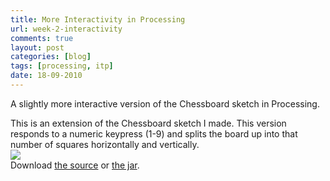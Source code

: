 ```yaml
---
title: More Interactivity in Processing
url: week-2-interactivity
comments: true
layout: post
categories: [blog]
tags: [processing, itp]
date: 18-09-2010
---
```

<p class="intro">A slightly more interactive version of the Chessboard sketch in Processing.</p>
This is an extension of the Chessboard sketch I made. This version responds to a numeric keypress (1-9) and splits the board up into that number of squares horizontally and vertically. <br />
<a href="http://paulmay.org/images/uploads/sketch_sep08b_chessboard_4.pde"><img src="http://paulmay.org/images/uploads/InteractiveChessboard.png" class="flickr"></a><br />
Download <a href="http://paulmay.org/images/uploads/sketch_sep08b_chessboard_4.pde">the source</a> or <a href="http://paulmay.org/images/uploads/sketch_sep08b_chessboard_4.jar">the jar</a>.

